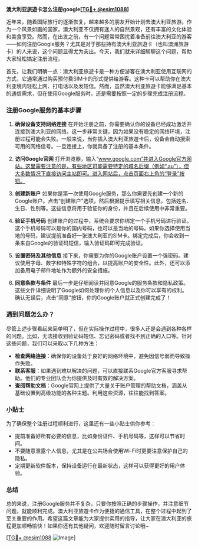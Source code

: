**澳大利亚旅遊卡怎么注册google[[TG💪+ @esim1088](https://t.me/s/esim1088)]**

近年来，随着国际旅行的逐渐恢复，越来越多的朋友开始计划去澳大利亚旅游。作为一个风景如画的国家，澳大利亚不仅拥有迷人的自然景观，还有丰富的文化体验和美食享受。然而，在出发之前，有一个问题常常困扰着准备前往澳大利亚的游客——如何注册Google服务？尤其是对于那些持有澳大利亚旅遊卡（也叫澳洲旅游卡）的人来说，这个问题显得尤为突出。今天，我们就来详细聊聊这个问题，帮助大家轻松搞定注册流程。

首先，让我们明确一点：澳大利亚旅遊卡是一种方便游客在澳大利亚使用互联网的方式，它通常通过购买预付费SIM卡的形式提供给游客。这种卡可以帮助你在澳大利亚境内轻松上网、打电话以及发短信。然而，虽然澳大利亚旅遊卡能够满足基本的通信需求，但在使用Google服务时，还是需要按照一定的步骤完成注册流程。

### 注册Google服务的基本步骤

1. **确保设备支持网络连接**
   在开始注册之前，你需要确认你的设备已经成功激活并连接到澳大利亚的网络。这一步非常关键，因为如果没有稳定的网络环境，注册过程可能会失败。一般来说，当你插入澳大利亚旅遊卡后，设备会自动搜索可用的网络信号。一旦连接上，你就具备了注册的基本条件。

2. **访问Google官网**
   打开浏览器，输入“www.google.com”并进入Google官方网站。这里需要注意的是，有些地区可能需要特定的域名后缀（例如“.au”），但大多数情况下直接访问主站即可。进入网站后，点击页面右上角的“登录”按钮。

3. **创建新账户**
   如果你是第一次使用Google服务，那么你需要先创建一个新的Google账户。点击“创建账户”选项，然后根据提示填写相关信息，包括姓名、生日、性别等。这些信息将用于验证你的身份，并且在后续使用中非常重要。

4. **验证手机号码**
   创建账户的过程中，系统会要求你绑定一个手机号码进行验证。这个手机号码可以是你的国内号码，也可以是当地的号码。如果你选择使用当地的号码，建议提前准备好一张澳大利亚的SIM卡。绑定完成后，你会收到一条来自Google的验证码短信，输入验证码即可完成验证。

5. **设置密码及其他信息**
   接下来，你需要为你的Google账户设置一个强密码。建议使用字母、数字和特殊字符的组合，以提高账户的安全性。此外，还可以添加备用电子邮件地址作为额外的安全措施。

6. **同意条款与条件**
   最后一步是仔细阅读并同意Google的服务条款和隐私政策。这些文件详细说明了Google如何处理你的个人信息以及你可以享有的权利。确认无误后，点击“同意”按钮，你的Google账户就正式创建完成了！

### 遇到问题怎么办？

尽管上述步骤看起来简单明了，但在实际操作过程中，很多人还是会遇到各种各样的问题。比如，无法接收到验证码短信、忘记密码或者找不到正确的入口等。针对这些问题，我们可以采取以下几种方法：

- **检查网络连接**：确保你的设备处于良好的网络环境中，避免因信号弱而导致操作失败。
- **联系客服**：如果遇到难以解决的问题，可以直接联系Google官方客服寻求帮助。他们的专业团队会为你提供及时有效的解决方案。
- **查阅帮助文档**：Google官网上提供了大量关于账户管理的帮助文档，涵盖从基础设置到高级功能的各种主题。利用这些资源，往往能找到答案。

### 小贴士

为了确保整个注册过程顺利进行，这里还有一些小贴士供你参考：

- 提前准备好所有必要的信息，比如身份证件、手机号码等，这样可以节省时间。
- 不要随意泄露个人信息，尤其是在公共场合使用Wi-Fi时更要注意保护自己的隐私。
- 定期更新软件版本，保持设备运行在最新状态，这样可以获得更好的用户体验。

### 总结

总的来说，注册Google服务并不复杂，只要你按照正确的步骤操作，并注意细节问题，就能顺利完成。澳大利亚旅遊卡作为便捷的通信工具，在整个过程中起到了至关重要的作用。希望这篇文章能为大家提供实用的指导，让大家在澳大利亚的旅程更加顺畅愉快！如果你还有其他疑问，欢迎随时留言讨论哦~

[[TG💪+ @esim1088](https://t.me/s/esim1088) ![Image](https://i.postimg.cc/4NQfJmqS/Snipaste-2025-05-13-00-14-12.png)]
